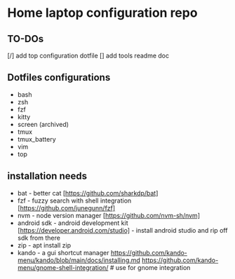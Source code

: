 # Home laptop configuration repo

## TO-DOs

[/] add top configuration dotfile
[] add tools readme doc

## Dotfiles configurations

- bash
- zsh
- fzf
- kitty
- screen (archived)
- tmux
- tmux_battery
- vim
- top

## installation needs

- bat - better cat [https://github.com/sharkdp/bat]
- fzf - fuzzy search with shell integration [https://github.com/junegunn/fzf]
- nvm - node version manager [https://github.com/nvm-sh/nvm]
- android sdk - android development kit [https://developer.android.com/studio] - install android studio and rip off sdk from there
- zip - apt install zip
- kando - a gui shortcut manager
        https://github.com/kando-menu/kando/blob/main/docs/installing.md
        https://github.com/kando-menu/gnome-shell-integration/ # use for gnome integration
